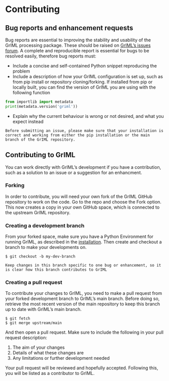 # Contributing

## Bug reports and enhancement requests

Bug reports are essential to improving the stability and usability of the GrIML processing package. These should be raised on [GrIML’s issues forum](https://github.com/PennyHow/GrIML/issues). A complete and reproducible report is essential for bugs to be resolved easily, therefore bug reports must:

- Include a concise and self-contained Python snippet reproducing the problem
- Include a description of how your GrIML configuration is set up, such as from pip install or repository cloning/forking. If installed from pip or locally built, you can find the version of GrIML you are using with the following function

```python
from importlib import metadata
print(metadata.version('griml'))
```

- Explain why the current behaviour is wrong or not desired, and what you expect instead

```{important}
Before submitting an issue, please make sure that your installation is correct and working from either the pip installation or the main branch of the GrIML repository.
```

## Contributing to GrIML

You can work directly with GrIML’s development if you have a contribution, such as a solution to an issue or a suggestion for an enhancment.

### Forking

In order to contribute, you will need your own fork of the GrIML GitHub repository to work on the code. Go to the repo and choose the Fork option. This now creates a copy in your own GitHub space, which is connected to the upstream GrIML repository.

### Creating a development branch

From your forked space, make sure you have a Python Environment for running GrIML, as described in the [installation](https://griml.readthedocs.io/en/latest/installation.html). Then create and checkout a branch to make your developments on.

```
$ git checkout -b my-dev-branch
```

```{important}
Keep changes in this branch specific to one bug or enhancement, so it is clear how this branch contributes to GrIML
```

### Creating a pull request

To contribute your changes to GrIML, you need to make a pull request from your forked development branch to GrIML’s main branch. Before doing so, retrieve the most recent version of the main repository to keep this branch up to date with GrIML’s main branch.

```
$ git fetch
$ git merge upstream/main
```

And then open a pull request. Make sure to include the following in your pull request description:

1. The aim of your changes
2. Details of what these changes are
3. Any limitations or further development needed

Your pull request will be reviewed and hopefully accepted. Following this, you will be listed as a contributor to GrIML.
